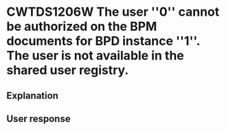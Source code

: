 # CWTDS1206W The user ''0'' cannot be authorized on the BPM documents for BPD instance ''1''. The user is not available in the shared user registry.

## Explanation

## User response